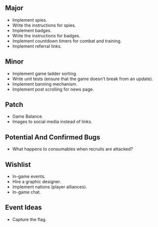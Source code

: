 Major
---

* Implement spies.
* Write the instructions for spies.
* Implement badges.
* Write the instructions for badges.
* Implement countdown timers for combat and training.
* Implement referral links.

Minor
---

* Implement game ladder sorting.
* Write unit tests (ensure that the game doesn't break from an update).
* Implement banning mechanism.
* Implement post scrolling for news page.

Patch
---

* Game Balance.
* Images to social media instead of links.

Potential And Confirmed Bugs
---

* What happens to consumables when recruits are attacked?

Wishlist
---

* In-game events.
* Hire a graphic designer.
* Implement nations (player alliances).
* In-game chat.

Event Ideas
---

* Capture the flag.

